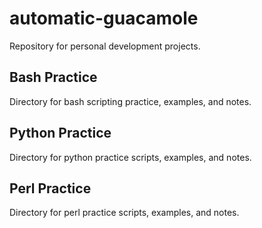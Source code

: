 # automatic-guacamole
Repository for personal development projects.

## Bash Practice
Directory for bash scripting practice, examples, and notes.

## Python Practice
Directory for python practice scripts, examples, and notes.

## Perl Practice
Directory for perl practice scripts, examples, and notes.
